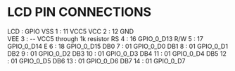 # LCD PIN CONNECTIONS
  LCD  : GPIO 
VSS  1 : 11 VCC5 
VCC  2 : 12 GND  
VEE  3 : -- VCC5 through 1k resistor
RS   4 : 16 GPIO_0_D13
R/W  5 : 17 GPIO_0_D14
E    6 : 18 GPIO_0_D15
DB0  7 : 01 GPIO_0_D0
DB1  8 : 01 GPIO_0_D1
DB2  9 : 01 GPIO_0_D2
DB3 10 : 01 GPIO_0_D3
DB4 11 : 01 GPIO_0_D4
DB5 12 : 01 GPIO_0_D5
DB6 13 : 01 GPIO_0_D6
DB7 14 : 01 GPIO_0_D7
